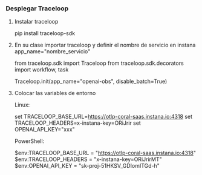 
### Desplegar Traceloop

1. Instalar traceloop

	pip install traceloop-sdk

2. En su clase importar traceloop y definir el nombre de servicio en instana app_name="nombre_servicio"

	from traceloop.sdk import Traceloop
	from traceloop.sdk.decorators import workflow, task

	Traceloop.init(app_name="openai-obs", disable_batch=True)

3. Colocar las variables de entorno

   Linux:

	set TRACELOOP_BASE_URL=https://otlp-coral-saas.instana.io:4318
	set TRACELOOP_HEADERS=x-instana-key=ORiJrir
	set OPENAI_API_KEY="xxx"

   PowerShell:

	$env:TRACELOOP_BASE_URL = "https://otlp-coral-saas.instana.io:4318"
    $env:TRACELOOP_HEADERS = "x-instana-key=ORiJrirMT"
    $env:OPENAI_API_KEY = "sk-proj-51HKSV_GDIomITGd-h"
